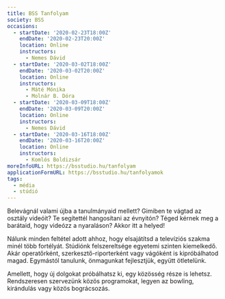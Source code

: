 ```yaml
---
title: BSS Tanfolyam
society: BSS
occasions:
  - startDate: '2020-02-23T18:00Z'
    endDate: '2020-02-23T20:00Z'
    location: Online
    instructors:
      - Nemes Dávid
  - startDate: '2020-03-02T18:00Z'
    endDate: '2020-03-02T20:00Z'
    location: Online
    instructors:
      - Máté Mónika
      - Molnár B. Dóra
  - startDate: '2020-03-09T18:00Z'
    endDate: '2020-03-09T20:00Z'
    location: Online
    instructors:
      - Nemes Dávid
  - startDate: '2020-03-16T18:00Z'
    endDate: '2020-03-16T20:00Z'
    location: Online
    instructors:
      - Komlós Boldizsár
moreInfoURL: https://bsstudio.hu/tanfolyam
applicationFormURL: https://bsstudio.hu/tanfolyamok
tags:
  - média
  - stúdió
---
```


Belevágnál valami újba a tanulmányaid mellett? Gimiben te vágtad az osztály videóit? Te segítettél hangosítani az évnyitón? Téged kérnek meg a barátaid, hogy videózz a nyaraláson? Akkor itt a helyed!

Nálunk minden feltétel adott ahhoz, hogy elsajátítsd a televíziós szakma minél több fortélyát. Stúdiónk felszereltsége egyetemi szinten kiemelkedő. Akár operatőrként, szerkesztő-riporterként vagy vágóként is kipróbálhatod magad. Egymástól tanulunk, önmagunkat fejlesztjük, együtt ötletelünk.

Amellett, hogy új dolgokat próbálhatsz ki, egy közösség része is lehetsz. Rendszeresen szervezünk közös programokat, legyen az bowling, kirándulás vagy közös bográcsozás.
